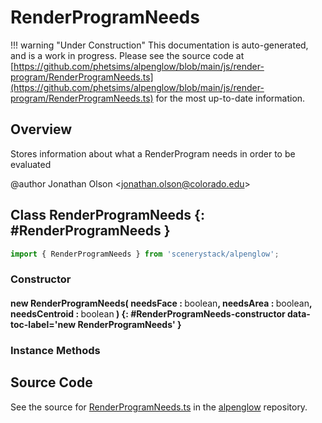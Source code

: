 # RenderProgramNeeds

!!! warning "Under Construction"
    This documentation is auto-generated, and is a work in progress. Please see the source code at
    [https://github.com/phetsims/alpenglow/blob/main/js/render-program/RenderProgramNeeds.ts](https://github.com/phetsims/alpenglow/blob/main/js/render-program/RenderProgramNeeds.ts) for the most up-to-date information.

## Overview

Stores information about what a RenderProgram needs in order to be evaluated

@author Jonathan Olson &lt;jonathan.olson@colorado.edu&gt;

## Class RenderProgramNeeds {: #RenderProgramNeeds }


```js
import { RenderProgramNeeds } from 'scenerystack/alpenglow';
```
### Constructor

#### new RenderProgramNeeds( needsFace : <span style="font-weight: 400;"><span style="color: hsla(calc(var(--md-hue) + 180deg),80%,40%,1);">boolean</span></span>, needsArea : <span style="font-weight: 400;"><span style="color: hsla(calc(var(--md-hue) + 180deg),80%,40%,1);">boolean</span></span>, needsCentroid : <span style="font-weight: 400;"><span style="color: hsla(calc(var(--md-hue) + 180deg),80%,40%,1);">boolean</span></span> ) {: #RenderProgramNeeds-constructor data-toc-label='new RenderProgramNeeds' }

### Instance Methods





## Source Code

See the source for [RenderProgramNeeds.ts](https://github.com/phetsims/alpenglow/blob/main/js/render-program/RenderProgramNeeds.ts) in the [alpenglow](https://github.com/phetsims/alpenglow) repository.
